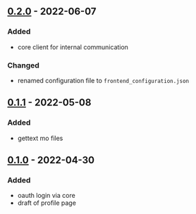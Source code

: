 ## [0.2.0] - 2022-06-07
### Added
- core client for internal communication

### Changed
- renamed configuration file to `frontend_configuration.json`

## [0.1.1] - 2022-05-08
### Added
- gettext mo files

## [0.1.0] - 2022-04-30
### Added
- oauth login via core
- draft of profile page


[0.2.0]: https://github.com/photos-network/frontend/compare/Release/v0.1.0...Release/v0.2.0
[0.1.1]: https://github.com/photos-network/frontend/compare/Release/v0.1.0...Release/v0.1.1
[0.1.0]: https://github.com/photos-network/frontend/releases/tag/Release/v0.0.1
